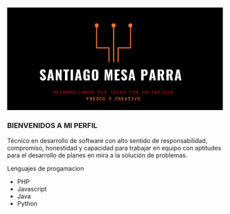 
![GitHub Logo](Captura.PNG)
### BIENVENIDOS A MI PERFIL



Técnico en desarrollo de software con alto sentido de responsabilidad, compromiso, honestidad y capacidad para trabajar en equipo con aptitudes para el desarrollo de planes en mira a la solución de problemas.

 Lenguajes de progamacion 
  * PHP
  * Javascript
  * Java
  * Python
<!--
**SantiagoMesa0911/SantiagoMesa0911** is a ✨ _special_ ✨ repository because its `README.md` (this file) appears on your GitHub profile.

Here are some ideas to get you started:

- 🔭 I’m currently working on ...
- 🌱 I’m currently learning  
- 👯 I’m looking to collaborate on ...
- 🤔 I’m looking for help with ...
- 💬 Ask me about ...
- 📫 How to reach me: ...
- 😄 Pronouns: ...
- ⚡ Fun fact: ...
-->
